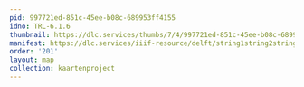 ```yaml
---
pid: 997721ed-851c-45ee-b08c-689953ff4155
idno: TRL-6.1.6
thumbnail: https://dlc.services/thumbs/7/4/997721ed-851c-45ee-b08c-689953ff4155/full/400,339/0/default.jpg
manifest: https://dlc.services/iiif-resource/delft/string1string2string3/kaartenproject-2007/TRL-6.1.6
order: '201'
layout: map
collection: kaartenproject
---
```

